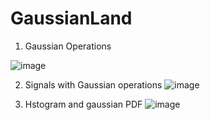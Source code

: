 # GaussianLand

01. Gaussian Operations

![image](https://github.com/BuildThingsWithPKR/GaussianLand/assets/157862225/7b2acc8e-7771-40a9-8aa0-cdddb5fb3a3a)

02. Signals with Gaussian operations
![image](https://github.com/BuildThingsWithPKR/GaussianLand/assets/157862225/28cf4cc9-ef46-489a-b18d-40f865cef0eb)

03. Hstogram and gaussian PDF
![image](https://github.com/BuildThingsWithPKR/GaussianLand/assets/157862225/c23e0d5f-f6dd-405b-aad6-90858c51d888)


